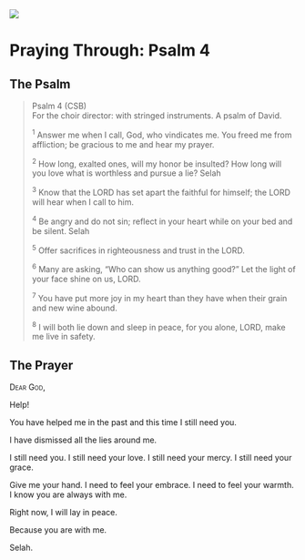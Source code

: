 <img class="intro-right" src="/images/art-paris-psalter.jpg">

<style>
  li {list-style-type: none;}
  p + ul {
    margin-top: -18px;
}
</style>

# Praying Through: Psalm 4

## The Psalm

>Psalm 4 (CSB)  
><sup></sup> For the choir director: with stringed instruments. A psalm of David. 
>
><sup>1</sup> Answer me when I call, God, who vindicates me. You freed me from affliction; be gracious to me and hear my prayer. 
>
><sup>2</sup> How long, exalted ones, will my honor be insulted? How long will you love what is worthless and pursue a lie? Selah 
>
><sup>3</sup> Know that the LORD has set apart the faithful for himself; the LORD will hear when I call to him. 
>
><sup>4</sup> Be angry and do not sin; reflect in your heart while on your bed and be silent. Selah 
>
><sup>5</sup> Offer sacrifices in righteousness and trust in the LORD. 
>
><sup>6</sup> Many are asking, “Who can show us anything good?” Let the light of your face shine on us, LORD. 
>
><sup>7</sup> You have put more joy in my heart than they have when their grain and new wine abound. 
>
><sup>8</sup> I will both lie down and sleep in peace, for you alone, LORD, make me live in safety.

## The Prayer

<div style="font-variant: small-caps;">
Dear God,
</div>

Help!

You have helped me in the past and this time I still need you.

I have dismissed all the lies around me.

I still need you.
I still need your love.
I still need your mercy.
I still need your grace.

Give me your hand.
I need to feel your embrace.
I need to feel your warmth.
I know you are always with me.

Right now, I will lay in peace.

Because you are with me.

Selah.
